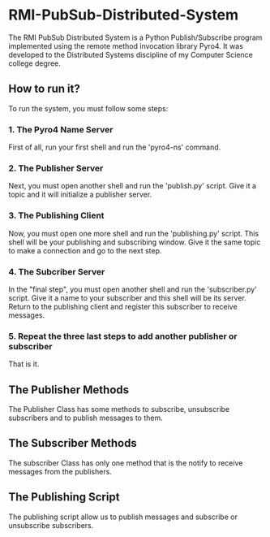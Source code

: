 # RMI-PubSub-Distributed-System

The RMI PubSub Distributed System is a Python Publish/Subscribe program implemented using the remote method invocation library Pyro4. It was developed to the Distributed Systems discipline of my Computer Science college degree.

## How to run it?

To run the system, you must follow some steps:

### 1. The Pyro4 Name Server

First of all, run your first shell and run the 'pyro4-ns' command.

### 2. The Publisher Server

Next, you must open another shell and run the 'publish.py' script. Give it a topic and it will initialize a publisher server.

### 3. The Publishing Client

Now, you must open one more shell and run the 'publishing.py' script. This shell will be your publishing and subscribing window. Give it the same topic to make a connection and go to the next step.

### 4. The Subcriber Server

In the "final step", you must open another shell and run the 'subscriber.py' script. Give it a name to your subscriber and this shell will be its server. Return to the publishing client and register this subscriber to receive messages.

### 5. Repeat the three last steps to add another publisher or subscriber

That is it.

## The Publisher Methods

The Publisher Class has some methods to subscribe, unsubscribe subscribers and to publish messages to them. 

## The Subscriber Methods

The subscriber Class has only one method that is the notify to receive messages from the publishers.

## The Publishing Script

The publishing script allow us to publish messages and subscribe or unsubscribe subscribers.
